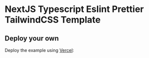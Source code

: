 # NextJS Typescript Eslint Prettier TailwindCSS Template

## Deploy your own

Deploy the example using [Vercel](https://vercel.com?utm_source=github&utm_medium=readme&utm_campaign=next-example):
